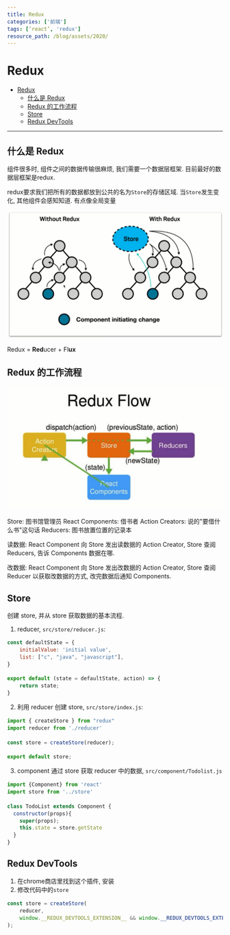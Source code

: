 ```yaml
---
title: Redux
categories: ['前端']
tags: [‘react’, 'redux']
resource_path: /blog/assets/2020/
---
```


Redux
===

- [Redux](#redux)
  - [什么是 Redux](#什么是-redux)
  - [Redux 的工作流程](#redux-的工作流程)
  - [Store](#store)
  - [Redux DevTools](#redux-devtools)

---

什么是 Redux
---

组件很多时, 组件之间的数据传输很麻烦, 我们需要一个数据层框架. 目前最好的数据层框架是redux.

redux要求我们把所有的数据都放到公共的名为```Store```的存储区域. 当```Store```发生变化, 其他组件会感知知道. 有点像全局变量

![why neeed redux](./why_need_redux.png)

Redux = **Red**ucer + Fl**ux**

Redux 的工作流程
---

![redux flow](./redux_flow.png)

Store: 图书馆管理员
React Components: 借书者
Action Creators: 说的"要借什么书"这句话
Reducers: 图书放置位置的记录本

读数据: React Component 向 Store 发出读数据的 Action Creator, Store 查阅 Reducers, 告诉 Components 数据在哪.

改数据: React Component 向 Store 发出改数据的 Action Creator, Store 查阅 Reducer 以获取改数据的方式, 改完数据后通知 Components.

Store
---

创建 store, 并从 store 获取数据的基本流程.

1. reducer, ```src/store/reducer.js```:

  ```js
  const defaultState = {
      initialValue: 'initial value',
      list: ["c", "java", "javascript"],
  }

  export default (state = defaultState, action) => {
      return state;
  }
  ```

2. 利用 reducer 创建 store, ```src/store/index.js```:

  ```js
  import { createStore } from "redux"
  import reducer from './reducer'

  const store = createStore(reducer);

  export default store;
  ```

3. component 通过 store 获取 reducer 中的数据, ```src/component/Todolist.js```

  ```js
  import {Component} from 'react'
  import store from '../store'

  class TodoList extends Component {
    constructor(props){
      super(props);
      this.state = store.getState
    }
  }
  ```

Redux DevTools
---

1. 在chrome商店里找到这个插件, 安装
2. 修改代码中的```store```

  ```js
  const store = createStore(
      reducer,
      window.__REDUX_DEVTOOLS_EXTENSION__ && window.__REDUX_DEVTOOLS_EXTENSION__()
  );
  ```
